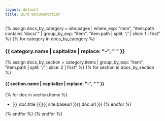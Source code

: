 ```yaml
---
layout: default
title: Bird Documentation
---
```


{% assign docs_by_category = site.pages | where_exp: "item", "item.path contains 'docs/'" | group_by_exp: "item", "item.path | split: '/' | slice: 1 | first" %}
{% for category in docs_by_category %}

### {{ category.name | capitalize | replace: "-", " " }}

{% assign docs_by_section = category.items | group_by_exp: "item", "item.path | split: '/' | slice: 2 | first" %}
{% for section in docs_by_section %}

#### {{ section.name | capitalize | replace: "-", " " }}

{% for doc in section.items %}
- [{{ doc.title }}]({{ site.baseurl }}{{ doc.url }})
{% endfor %}

{% endfor %}
{% endfor %} 